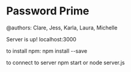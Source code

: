 # Password Prime
@authors: Clare, Jess, Karla, Laura, Michelle


Server is up!
localhost:3000

to install npm:
npm install --save

to connect to server
npm start
or
node server.js
